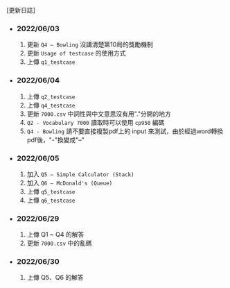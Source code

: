 [更新日誌]

* ### 2022/06/03
	1. 更新 `Q4 – Bowling` 沒講清楚第10局的獎勵機制
	2. 更新 `Usage of testcase` 的使用方式
	3. 上傳 `q1_testcase`

* ### 2022/06/04
	1. 上傳 `q2_testcase`
	2. 上傳 `q4_testcase`
	3. 更新 `7000.csv` 中詞性與中文意思沒有用"."分開的地方
	4. `Q2 - Vocabulary 7000` 讀取時可以使用 `cp950` 編碼
	5. `Q4 - Bowling` 請不要直接複製pdf上的 input 來測試，由於經過word轉換pdf後，"-"換變成"–"

* ### 2022/06/05
	1. 加入 `Q5 – Simple Calculator (Stack)`
	2. 加入 `Q6 – McDonald's (Queue)`
	3. 上傳 `q5_testcase`
	4. 上傳 `q6_testcase`

* ### 2022/06/29
	1. 上傳 Q1 ~ Q4 的解答
	2. 更新 `7000.csv` 中的亂碼

* ### 2022/06/30
	1. 上傳 Q5、Q6 的解答